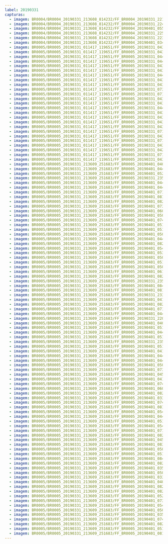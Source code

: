 ```yaml
---
label: 20190331
capturas:
  - imagem: BR0004/BR0004_20190331_213608_814232/FF_BR0004_20190331_221214_103_0040960.fits_maxpixel.jpg
  - imagem: BR0004/BR0004_20190331_213608_814232/FF_BR0004_20190331_224156_658_0076288.fits_maxpixel.jpg
  - imagem: BR0004/BR0004_20190331_213608_814232/FF_BR0004_20190401_055652_505_0596224.fits_maxpixel.jpg
  - imagem: BR0004/BR0004_20190331_213608_814232/FF_BR0004_20190331_225745_838_0095232.fits_maxpixel.jpg
  - imagem: BR0004/BR0004_20190331_213608_814232/FF_BR0004_20190331_223948_357_0073728.fits_maxpixel.jpg
  - imagem: BR0004/BR0004_20190331_213608_814232/FF_BR0004_20190401_034057_075_0434176.fits_maxpixel.jpg
  - imagem: BR0005/BR0005_20190331_011417_119651/FF_BR0005_20190331_043728_373_0242688.fits_maxpixel.jpg
  - imagem: BR0005/BR0005_20190331_011417_119651/FF_BR0005_20190331_043637_108_0241664.fits_maxpixel.jpg
  - imagem: BR0005/BR0005_20190331_011417_119651/FF_BR0005_20190331_044825_003_0255744.fits_maxpixel.jpg
  - imagem: BR0005/BR0005_20190331_011417_119651/FF_BR0005_20190331_044251_910_0249088.fits_maxpixel.jpg
  - imagem: BR0005/BR0005_20190331_011417_119651/FF_BR0005_20190331_043819_599_0243712.fits_maxpixel.jpg
  - imagem: BR0005/BR0005_20190331_011417_119651/FF_BR0005_20190331_043048_352_0234752.fits_maxpixel.jpg
  - imagem: BR0005/BR0005_20190331_011417_119651/FF_BR0005_20190331_044837_819_0256000.fits_maxpixel.jpg
  - imagem: BR0005/BR0005_20190331_011417_119651/FF_BR0005_20190331_043022_741_0234240.fits_maxpixel.jpg
  - imagem: BR0005/BR0005_20190331_011417_119651/FF_BR0005_20190331_043429_021_0239104.fits_maxpixel.jpg
  - imagem: BR0005/BR0005_20190331_011417_119651/FF_BR0005_20190331_073920_504_0460288.fits_maxpixel.jpg
  - imagem: BR0005/BR0005_20190331_011417_119651/FF_BR0005_20190331_071127_852_0427008.fits_maxpixel.jpg
  - imagem: BR0005/BR0005_20190331_011417_119651/FF_BR0005_20190331_043009_922_0233984.fits_maxpixel.jpg
  - imagem: BR0005/BR0005_20190331_011417_119651/FF_BR0005_20190331_043403_408_0238592.fits_maxpixel.jpg
  - imagem: BR0005/BR0005_20190331_011417_119651/FF_BR0005_20190331_044213_476_0248320.fits_maxpixel.jpg
  - imagem: BR0005/BR0005_20190331_011417_119651/FF_BR0005_20190331_043035_547_0234496.fits_maxpixel.jpg
  - imagem: BR0005/BR0005_20190331_011417_119651/FF_BR0005_20190331_043441_836_0239360.fits_maxpixel.jpg
  - imagem: BR0005/BR0005_20190331_011417_119651/FF_BR0005_20190331_043454_640_0239616.fits_maxpixel.jpg
  - imagem: BR0005/BR0005_20190331_011417_119651/FF_BR0005_20190331_043649_919_0241920.fits_maxpixel.jpg
  - imagem: BR0005/BR0005_20190331_011417_119651/FF_BR0005_20190331_071049_429_0426240.fits_maxpixel.jpg
  - imagem: BR0005/BR0005_20190331_011417_119651/FF_BR0005_20190331_043416_210_0238848.fits_maxpixel.jpg
  - imagem: BR0005/BR0005_20190331_011417_119651/FF_BR0005_20190331_071011_015_0425472.fits_maxpixel.jpg
  - imagem: BR0005/BR0005_20190331_011417_119651/FF_BR0005_20190331_043702_737_0242176.fits_maxpixel.jpg
  - imagem: BR0005/BR0005_20190331_011417_119651/FF_BR0005_20190331_042515_307_0228096.fits_maxpixel.jpg
  - imagem: BR0005/BR0005_20190331_011417_119651/FF_BR0005_20190331_071023_801_0425728.fits_maxpixel.jpg
  - imagem: BR0005/BR0005_20190331_011417_119651/FF_BR0005_20190331_043715_543_0242432.fits_maxpixel.jpg
  - imagem: BR0005/BR0005_20190331_213609_251683/FF_BR0005_20190401_040903_453_0467456.fits_maxpixel.jpg
  - imagem: BR0005/BR0005_20190331_213609_251683/FF_BR0005_20190401_044254_497_0507904.fits_maxpixel.jpg
  - imagem: BR0005/BR0005_20190331_213609_251683/FF_BR0005_20190401_052319_887_0556288.fits_maxpixel.jpg
  - imagem: BR0005/BR0005_20190331_213609_251683/FF_BR0005_20190331_235231_802_0160512.fits_maxpixel.jpg
  - imagem: BR0005/BR0005_20190331_213609_251683/FF_BR0005_20190401_044228_869_0507392.fits_maxpixel.jpg
  - imagem: BR0005/BR0005_20190331_213609_251683/FF_BR0005_20190401_044307_297_0508160.fits_maxpixel.jpg
  - imagem: BR0005/BR0005_20190331_213609_251683/FF_BR0005_20190401_071155_811_0686080.fits_maxpixel.jpg
  - imagem: BR0005/BR0005_20190331_213609_251683/FF_BR0005_20190401_081948_259_0767232.fits_maxpixel.jpg
  - imagem: BR0005/BR0005_20190331_213609_251683/FF_BR0005_20190401_082546_920_0774400.fits_maxpixel.jpg
  - imagem: BR0005/BR0005_20190331_213609_251683/FF_BR0005_20190401_073257_003_0711168.fits_maxpixel.jpg
  - imagem: BR0005/BR0005_20190331_213609_251683/FF_BR0005_20190401_060110_006_0601600.fits_maxpixel.jpg
  - imagem: BR0005/BR0005_20190331_213609_251683/FF_BR0005_20190401_050106_711_0529664.fits_maxpixel.jpg
  - imagem: BR0005/BR0005_20190331_213609_251683/FF_BR0005_20190401_074625_404_0727296.fits_maxpixel.jpg
  - imagem: BR0005/BR0005_20190331_213609_251683/FF_BR0005_20190401_051721_148_0549120.fits_maxpixel.jpg
  - imagem: BR0005/BR0005_20190331_213609_251683/FF_BR0005_20190401_051513_070_0546560.fits_maxpixel.jpg
  - imagem: BR0005/BR0005_20190331_213609_251683/FF_BR0005_20190401_050053_908_0529408.fits_maxpixel.jpg
  - imagem: BR0005/BR0005_20190331_213609_251683/FF_BR0005_20190401_044216_054_0507136.fits_maxpixel.jpg
  - imagem: BR0005/BR0005_20190331_213609_251683/FF_BR0005_20190401_082013_860_0767744.fits_maxpixel.jpg
  - imagem: BR0005/BR0005_20190331_213609_251683/FF_BR0005_20190401_054846_029_0586752.fits_maxpixel.jpg
  - imagem: BR0005/BR0005_20190331_213609_251683/FF_BR0005_20190401_053803_840_0573952.fits_maxpixel.jpg
  - imagem: BR0005/BR0005_20190331_213609_251683/FF_BR0005_20190401_050119_541_0529920.fits_maxpixel.jpg
  - imagem: BR0005/BR0005_20190331_213609_251683/FF_BR0005_20190401_051200_869_0542720.fits_maxpixel.jpg
  - imagem: BR0005/BR0005_20190331_213609_251683/FF_BR0005_20190401_050132_349_0530176.fits_maxpixel.jpg
  - imagem: BR0005/BR0005_20190331_213609_251683/FF_BR0005_20190401_061424_695_0617472.fits_maxpixel.jpg
  - imagem: BR0005/BR0005_20190331_213609_251683/FF_BR0005_20190401_082703_825_0775936.fits_maxpixel.jpg
  - imagem: BR0005/BR0005_20190331_213609_251683/FF_BR0005_20190331_235206_181_0160000.fits_maxpixel.jpg
  - imagem: BR0005/BR0005_20190331_213609_251683/FF_BR0005_20190401_084305_907_0795136.fits_maxpixel.jpg
  - imagem: BR0005/BR0005_20190331_213609_251683/FF_BR0005_20190401_081935_435_0766976.fits_maxpixel.jpg
  - imagem: BR0005/BR0005_20190331_213609_251683/FF_BR0005_20190331_233006_426_0133632.fits_maxpixel.jpg
  - imagem: BR0005/BR0005_20190331_213609_251683/FF_BR0005_20190401_041410_886_0473600.fits_maxpixel.jpg
  - imagem: BR0005/BR0005_20190331_213609_251683/FF_BR0005_20190401_082534_113_0774144.fits_maxpixel.jpg
  - imagem: BR0005/BR0005_20190331_213609_251683/FF_BR0005_20190401_071143_000_0685824.fits_maxpixel.jpg
  - imagem: BR0005/BR0005_20190331_213609_251683/FF_BR0005_20190401_044411_356_0509440.fits_maxpixel.jpg
  - imagem: BR0005/BR0005_20190331_213609_251683/FF_BR0005_20190331_220350_318_0032768.fits_maxpixel.jpg
  - imagem: BR0005/BR0005_20190331_213609_251683/FF_BR0005_20190401_040837_831_0466944.fits_maxpixel.jpg
  - imagem: BR0005/BR0005_20190331_213609_251683/FF_BR0005_20190401_051434_651_0545792.fits_maxpixel.jpg
  - imagem: BR0005/BR0005_20190331_213609_251683/FF_BR0005_20190401_044320_109_0508416.fits_maxpixel.jpg
  - imagem: BR0005/BR0005_20190331_213609_251683/FF_BR0005_20190401_051148_060_0542464.fits_maxpixel.jpg
  - imagem: BR0005/BR0005_20190331_213609_251683/FF_BR0005_20190331_235244_613_0160768.fits_maxpixel.jpg
  - imagem: BR0005/BR0005_20190331_213609_251683/FF_BR0005_20190401_051005_577_0540416.fits_maxpixel.jpg
  - imagem: BR0005/BR0005_20190331_213609_251683/FF_BR0005_20190401_041124_356_0470272.fits_maxpixel.jpg
  - imagem: BR0005/BR0005_20190331_213609_251683/FF_BR0005_20190401_044203_259_0506880.fits_maxpixel.jpg
  - imagem: BR0005/BR0005_20190331_213609_251683/FF_BR0005_20190401_044150_448_0506624.fits_maxpixel.jpg
  - imagem: BR0005/BR0005_20190331_213609_251683/FF_BR0005_20190401_050939_426_0539904.fits_maxpixel.jpg
  - imagem: BR0005/BR0005_20190331_213609_251683/FF_BR0005_20190401_073036_060_0708352.fits_maxpixel.jpg
  - imagem: BR0005/BR0005_20190331_213609_251683/FF_BR0005_20190401_045530_757_0523008.fits_maxpixel.jpg
  - imagem: BR0005/BR0005_20190331_213609_251683/FF_BR0005_20190401_041358_082_0473344.fits_maxpixel.jpg
  - imagem: BR0005/BR0005_20190331_213609_251683/FF_BR0005_20190401_074638_195_0727552.fits_maxpixel.jpg
  - imagem: BR0005/BR0005_20190331_213609_251683/FF_BR0005_20190401_060057_209_0601344.fits_maxpixel.jpg
  - imagem: BR0005/BR0005_20190331_213609_251683/FF_BR0005_20190401_082508_481_0773632.fits_maxpixel.jpg
  - imagem: BR0005/BR0005_20190331_213609_251683/FF_BR0005_20190401_033841_716_0431104.fits_maxpixel.jpg
  - imagem: BR0005/BR0005_20190331_213609_251683/FF_BR0005_20190401_074442_900_0725248.fits_maxpixel.jpg
  - imagem: BR0005/BR0005_20190331_213609_251683/FF_BR0005_20190401_081909_817_0766464.fits_maxpixel.jpg
  - imagem: BR0005/BR0005_20190331_213609_251683/FF_BR0005_20190401_054833_223_0586496.fits_maxpixel.jpg
  - imagem: BR0005/BR0005_20190331_213609_251683/FF_BR0005_20190401_044241_674_0507648.fits_maxpixel.jpg
  - imagem: BR0005/BR0005_20190331_213609_251683/FF_BR0005_20190401_051746_771_0549632.fits_maxpixel.jpg
  - imagem: BR0005/BR0005_20190331_213609_251683/FF_BR0005_20190401_054807_603_0585984.fits_maxpixel.jpg
  - imagem: BR0005/BR0005_20190331_213609_251683/FF_BR0005_20190401_071133_002_0685568.fits_maxpixel.jpg
  - imagem: BR0005/BR0005_20190331_213609_251683/FF_BR0005_20190401_082521_335_0773888.fits_maxpixel.jpg
  - imagem: BR0005/BR0005_20190331_213609_251683/FF_BR0005_20190401_045546_479_0523264.fits_maxpixel.jpg
  - imagem: BR0005/BR0005_20190331_213609_251683/FF_BR0005_20190401_083030_089_0780032.fits_maxpixel.jpg
  - imagem: BR0005/BR0005_20190331_213609_251683/FF_BR0005_20190401_050041_088_0529152.fits_maxpixel.jpg
  - imagem: BR0005/BR0005_20190331_213609_251683/FF_BR0005_20190401_051018_401_0540672.fits_maxpixel.jpg
  - imagem: BR0005/BR0005_20190331_213609_251683/FF_BR0005_20190401_084253_094_0794880.fits_maxpixel.jpg
  - imagem: BR0005/BR0005_20190331_213609_251683/FF_BR0005_20190401_082247_582_0770816.fits_maxpixel.jpg
  - imagem: BR0005/BR0005_20190331_213609_251683/FF_BR0005_20190401_035704_959_0453120.fits_maxpixel.jpg
  - imagem: BR0005/BR0005_20190331_213609_251683/FF_BR0005_20190401_050952_785_0540160.fits_maxpixel.jpg
  - imagem: BR0005/BR0005_20190331_213609_251683/FF_BR0005_20190401_033828_915_0430848.fits_maxpixel.jpg
  - imagem: BR0005/BR0005_20190331_213609_251683/FF_BR0005_20190401_040850_647_0467200.fits_maxpixel.jpg
  - imagem: BR0005/BR0005_20190331_213609_251683/FF_BR0005_20190401_082234_793_0770560.fits_maxpixel.jpg
  - imagem: BR0005/BR0005_20190331_213609_251683/FF_BR0005_20190401_082559_748_0774656.fits_maxpixel.jpg
  - imagem: BR0005/BR0005_20190331_213609_251683/FF_BR0005_20190401_052332_697_0556544.fits_maxpixel.jpg
  - imagem: BR0005/BR0005_20190331_213609_251683/FF_BR0005_20190401_073244_185_0710912.fits_maxpixel.jpg
  - imagem: BR0005/BR0005_20190331_213609_251683/FF_BR0005_20190401_054820_418_0586240.fits_maxpixel.jpg
  - imagem: BR0005/BR0005_20190331_213609_251683/FF_BR0005_20190401_050913_779_0539392.fits_maxpixel.jpg
  - imagem: BR0005/BR0005_20190331_213609_251683/FF_BR0005_20190401_035717_778_0453376.fits_maxpixel.jpg
  - imagem: BR0005/BR0005_20190331_213609_251683/FF_BR0005_20190401_074455_710_0725504.fits_maxpixel.jpg
  - imagem: BR0005/BR0005_20190331_213609_251683/FF_BR0005_20190401_082716_582_0776192.fits_maxpixel.jpg
  - imagem: BR0005/BR0005_20190331_213609_251683/FF_BR0005_20190401_051759_602_0549888.fits_maxpixel.jpg
  - imagem: BR0005/BR0005_20190331_213609_251683/FF_BR0005_20190401_081922_628_0766720.fits_maxpixel.jpg
---
```

